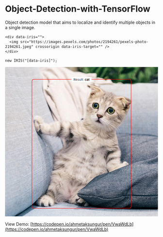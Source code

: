 # Object-Detection-with-TensorFlow
Object detection model that aims to localize and identify multiple objects in a single image.

```
<div data-iris="">
  <img src="https://images.pexels.com/photos/2194261/pexels-photo-2194261.jpeg" crossorigin data-iris-target="" />
</div>
```

```
new İRİS("[data-iris]");
```

![Object-Detection-with-TensorFlow](https://github.com/Ahmetaksungur/Object-Detection-with-TensorFlow/blob/master/iris.PNG?raw=true)

View Demo: [https://codepen.io/ahmetaksungur/pen/VwaWdLb](https://codepen.io/ahmetaksungur/pen/VwaWdLb)
